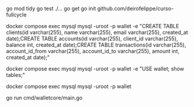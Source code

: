go mod tidy
go test ./...
go get
go init github.com/deirofelippe/curso-fullcycle

docker compose exec mysql mysql -uroot -p wallet -e "CREATE TABLE clients(id varchar(255), name varchar(255), email varchar(255), created_at date);CREATE TABLE accounts(id varchar(255), client_id varchar(255), balance int, created_at date);CREATE TABLE transactions(id varchar(255), account_id_from varchar(255), account_id_to varchar(255), amount int, created_at date);"

docker compose exec mysql mysql -uroot -p wallet -e "USE wallet; show tables;"

docker compose exec mysql mysql -uroot -p wallet

go run cmd/walletcore/main.go
